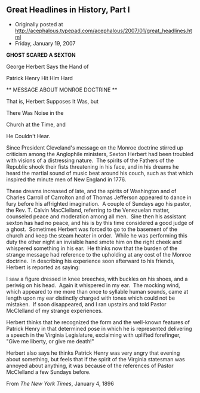 ## Great Headlines in History, Part I 

 * Originally posted at http://acephalous.typepad.com/acephalous/2007/01/great_headlines.html
 * Friday, January 19, 2007



			

**GHOST SCARED A SEXTON**

  

George Herbert Says the Hand of

Patrick Henry Hit Him Hard  


**
MESSAGE ABOUT MONROE DOCTRINE
**  

That is, Herbert Supposes It Was, but

There Was Noise in the

Church at the Time, and

He Couldn't Hear.
  

Since President Cleveland's message on the Monroe doctrine stirred up  criticism among the Anglophile ministers, Sexton Herbert had been troubled with visions of a distressing nature.  The spirits of the Fathers of the Republic shook their fists threatening in his face, and in his dreams he heard the martial sound of music beat around his couch, such as that which inspired the minute men of New England in 1776.

These dreams increased of late, and the spirits of Washington and of Charles Carroll of Carrolton and of Thomas Jefferson appeared to dance in fury before his affrighted imagination.  A couple of Sundays ago his pastor, the Rev. T. Calvin MacClelland, referring to the Venezuelan matter, counseled peace and moderation among all men.  Sine then his assistant sexton has had no peace, and his is by this time considered a good judge of a ghost.  Sometimes Herbert was forced to go to the basement of the church and keep the steam heater in order.  While he was performing this duty the other night an invisible hand smote him on the right cheek and whispered something in his ear.  He thinks now that the burden of the strange message had reference to the upholding at any cost of the Monroe doctrine.  In describing his experience soon afterward to his friends, Herbert is reported as saying:

I saw a figure dressed in knee breeches, with buckles on his shoes, and a periwig on his head.  Again it whispered in my ear.  The mocking wind, which appeared to me more than once to syllable human sounds, came at length upon my ear distinctly charged with tones which could not be mistaken.  If soon disappeared, and I ran upstairs and told Pastor McClelland of my strange experiences.

Herbert thinks that he recognized the form and the well-known features of Patrick Henry in that determined pose in which he is represented delivering a speech in the Virginia Legislature, exclaiming with uplifted forefinger, "Give me liberty, or give me death!"

Herbert also says he thinks Patrick Henry was very angry that evening about something, but feels that if the spirit of the Virginia statesman was annoyed about anything, it was because of the references of Pastor McClelland a few Sundays before.

From _The New York Times_, January 4, 1896

		
